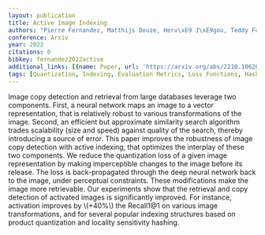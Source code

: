 ```yaml
---
layout: publication
title: Active Image Indexing
authors: "Pierre Fernandez, Matthijs Douze, Herv\xE9 J\xE9gou, Teddy Furon"
conference: Arxiv
year: 2022
citations: 0
bibkey: fernandez2022active
additional_links: [{name: Paper, url: 'https://arxiv.org/abs/2210.10620'}]
tags: [Quantization, Indexing, Evaluation Metrics, Loss Functions, Hashing Methods]
---
```

Image copy detection and retrieval from large databases leverage two
components. First, a neural network maps an image to a vector representation,
that is relatively robust to various transformations of the image. Second, an
efficient but approximate similarity search algorithm trades scalability (size
and speed) against quality of the search, thereby introducing a source of
error. This paper improves the robustness of image copy detection with active
indexing, that optimizes the interplay of these two components. We reduce the
quantization loss of a given image representation by making imperceptible
changes to the image before its release. The loss is back-propagated through
the deep neural network back to the image, under perceptual constraints. These
modifications make the image more retrievable. Our experiments show that the
retrieval and copy detection of activated images is significantly improved. For
instance, activation improves by \\(+40%\\) the Recall1@1 on various image
transformations, and for several popular indexing structures based on product
quantization and locality sensitivity hashing.